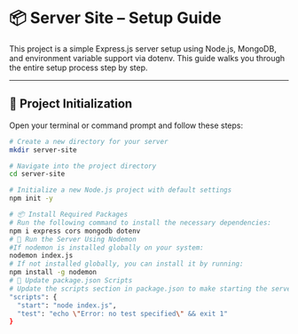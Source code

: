 # 📦 Server Site – Setup Guide

This project is a simple Express.js server setup using Node.js, MongoDB, and environment variable support via dotenv. This guide walks you through the entire setup process step by step.

---

## 📁 Project Initialization

Open your terminal or command prompt and follow these steps:

```bash
# Create a new directory for your server
mkdir server-site

# Navigate into the project directory
cd server-site

# Initialize a new Node.js project with default settings
npm init -y

# 📦 Install Required Packages
# Run the following command to install the necessary dependencies:
npm i express cors mongodb dotenv
# 🧪 Run the Server Using Nodemon
#If nodemon is installed globally on your system:
nodemon index.js
# If not installed globally, you can install it by running:
npm install -g nodemon
# 📝 Update package.json Scripts
# Update the scripts section in package.json to make starting the server easier:
"scripts": {
  "start": "node index.js",
  "test": "echo \"Error: no test specified\" && exit 1"
}
